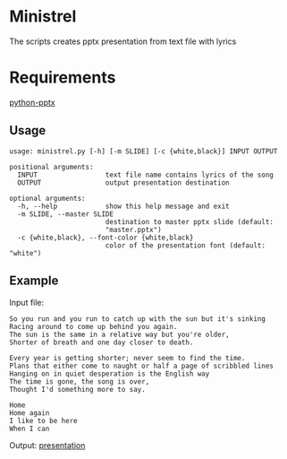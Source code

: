 # Ministrel

The scripts creates pptx presentation from text file with lyrics

# Requirements

[python-pptx](https://python-pptx.readthedocs.org/en/latest/user/install.html#install)

## Usage

```
usage: ministrel.py [-h] [-m SLIDE] [-c {white,black}] INPUT OUTPUT

positional arguments:
  INPUT                 text file name contains lyrics of the song
  OUTPUT                output presentation destination

optional arguments:
  -h, --help            show this help message and exit
  -m SLIDE, --master SLIDE
                        destination to master pptx slide (default:
                        "master.pptx")
  -c {white,black}, --font-color {white,black}
                        color of the presentation font (default: "white")
```                        

## Example

Input file:

```
So you run and you run to catch up with the sun but it's sinking
Racing around to come up behind you again.
The sun is the same in a relative way but you're older,
Shorter of breath and one day closer to death.

Every year is getting shorter; never seem to find the time.
Plans that either come to naught or half a page of scribbled lines
Hanging on in quiet desperation is the English way
The time is gone, the song is over,
Thought I'd something more to say.

Home
Home again
I like to be here
When I can
```

Output: [presentation](link)

